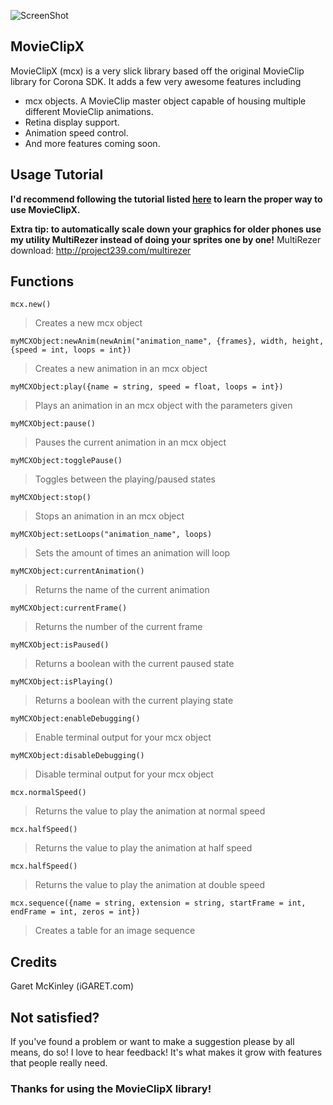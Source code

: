 ![ScreenShot](https://raw.github.com/iGARET/MovieClipX/master/pr/banner.png)

## MovieClipX
MovieClipX (mcx) is a very slick library based off the original MovieClip library for Corona SDK. It adds a few very awesome features including
* mcx objects. A MovieClip master object capable of housing multiple different MovieClip animations.
* Retina display support.
* Animation speed control.
* And more features coming soon.


## Usage Tutorial
__I'd recommend following the tutorial listed [here](http://igaret.com/tutorials/using-movieclipx-with-your-corona-sdk-projects/ "iGaret MovieClipX Tutorial") to learn the proper way to use MovieClipX.__


__Extra tip: to automatically scale down your graphics for older phones use my utility MultiRezer instead of doing your sprites one by one!__
MultiRezer download: http://project239.com/multirezer


## Functions
`mcx.new()`
> Creates a new mcx object

`myMCXObject:newAnim(newAnim("animation_name", {frames}, width, height, {speed = int, loops = int})`
> Creates a new animation in an mcx object

`myMCXObject:play({name = string, speed = float, loops = int})`
> Plays an animation in an mcx object with the parameters given

`myMCXObject:pause()`
> Pauses the current animation in an mcx object

`myMCXObject:togglePause()`
> Toggles between the playing/paused states

`myMCXObject:stop()`
> Stops an animation in an mcx object

`myMCXObject:setLoops("animation_name", loops)`
> Sets the amount of times an animation will loop

`myMCXObject:currentAnimation()`
> Returns the name of the current animation

`myMCXObject:currentFrame()`
> Returns the number of the current frame

`myMCXObject:isPaused()`
> Returns a boolean with the current paused state

`myMCXObject:isPlaying()`
> Returns a boolean with the current playing state

`myMCXObject:enableDebugging()`
> Enable terminal output for your mcx object

`myMCXObject:disableDebugging()`
> Disable terminal output for your mcx object

`mcx.normalSpeed()`
> Returns the value to play the animation at normal speed

`mcx.halfSpeed()`
> Returns the value to play the animation at half speed

`mcx.halfSpeed()`
> Returns the value to play the animation at double speed

`mcx.sequence({name = string, extension = string, startFrame = int, endFrame = int, zeros = int})`
> Creates a table for an image sequence

## Credits
Garet McKinley (iGARET.com)

## Not satisfied?
If you've found a problem or want to make a suggestion please by all means, do so! I love to hear feedback! It's what makes it grow with features that people really need.

### Thanks for using the MovieClipX library!
